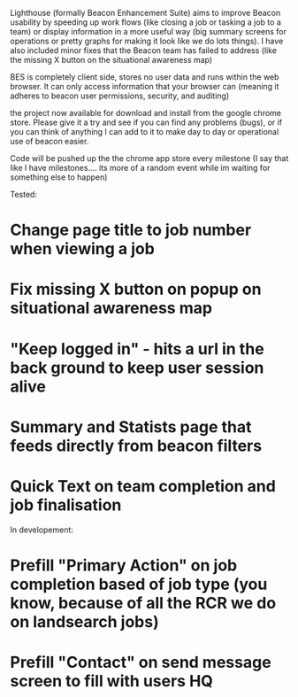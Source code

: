 Lighthouse (formally Beacon Enhancement Suite) aims to improve Beacon usability by speeding up work flows (like closing a job or tasking a job to a team) or display information in a more useful way (big summary screens for operations or pretty graphs for making it look like we do lots things). I have also included minor fixes that the Beacon team has failed to address (like the missing X button on the situational awareness map)

BES is completely client side, stores no user data and runs within the web browser. It can only access information that your browser can (meaning it adheres to beacon user permissions, security, and auditing)

the project now available for download and install from the google chrome store. Please give it a try and see if you can find any problems (bugs), or if you can think of anything I can add to it to make day to day or operational use of beacon easier.



Code will be pushed up the the chrome app store every milestone (I say that like I have milestones.... its more of a random event while im waiting for something else to happen)


Tested:

# Change page title to job number when viewing a job
# Fix missing X button on popup on situational awareness map
# "Keep logged in" - hits a url in the back ground to keep user session alive
# Summary and Statists page that feeds directly from beacon filters
# Quick Text on team completion and job finalisation


In developement:

# Prefill "Primary Action" on job completion based of job type (you know, because of all the RCR we do on landsearch jobs)
# Prefill "Contact" on send message screen to fill with users HQ

